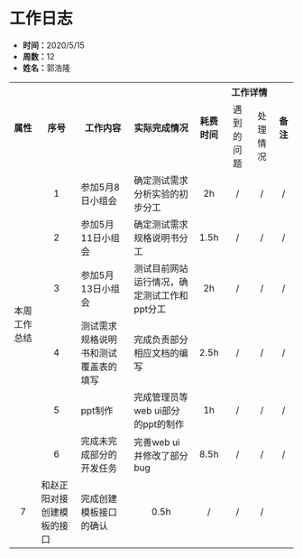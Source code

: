 <h1>工作日志</h1>
<ul>
  <li><strong>时间：</strong>2020/5/15</li>
  <li><strong>周数：</strong>12</li>
  <li><strong>姓名：</strong>郭浩隆</li>
</ul>
<table style="text-align:center">
  <tr>
    <th rowspan="2">属性</th>
    <th rowspan="2">序号</th>
    <th rowspan="2">工作内容</th>
    <th rowspan="2">实际完成情况</th>
    <th rowspan="2">耗费时间</th>
    <th colspan="2">工作详情</th>
    <th rowspan="2">备注</th>
  </tr>
  <tr>
    <td>遇到的问题</td>
    <td>处理情况</td>
  </tr>
  <tr>
    <td rowspan="6">本周工作总结</td>
    <td>1</td>
    <td style="text-align:left">参加5月8日小组会</td>
    <td style="text-align:left">确定测试需求分析实验的初步分工</td>
    <td>2h</td>
    <td>/</td>
    <td>/</td>
    <td>/</td>
  </tr>
  <tr>
    <td>2</td>
    <td style="text-align:left">参加5月11日小组会</td>
    <td style="text-align:left">确定测试需求规格说明书分工</td>
    <td>1.5h</td>
    <td>/</td>
    <td>/</td>
    <td>/</td>
  </tr>
  <tr>
    <td>3</td>
    <td style="text-align:left">参加5月13日小组会</td>
    <td style="text-align:left">测试目前网站运行情况，确定测试工作和ppt分工</td>
    <td>2h</td>
    <td>/</td>
    <td>/</td>
    <td>/</td>
  </tr>
  <tr>
    <td>4</td>
    <td style="text-align:left">测试需求规格说明书和测试覆盖表的填写</td>
    <td style="text-align:left">完成负责部分相应文档的编写</td>
    <td>2.5h</td>
    <td>/</td>
    <td>/</td>
    <td>/</td>
  </tr>
  <tr>
    <td>5</td>
    <td style="text-align:left">ppt制作</td>
    <td style="text-align:left">完成管理员等web ui部分的ppt的制作</td>
    <td>1h</td>
    <td>/</td>
    <td>/</td>
    <td>/</td>
  </tr>
  <tr>
    <td>6</td>
    <td style="text-align:left">完成未完成部分的开发任务</td>
    <td style="text-align:left">完善web ui并修改了部分bug</td>
    <td>8.5h</td>
    <td>/</td>
    <td>/</td>
    <td>/</td>
  </tr>
  <tr>
    <td>7</td>
    <td style="text-align:left">和赵正阳对接创建模板的接口</td>
    <td style="text-align:left">完成创建模板接口的确认</td>
    <td>0.5h</td>
    <td>/</td>
    <td>/</td>
    <td>/</td>
  </tr>
</table>
